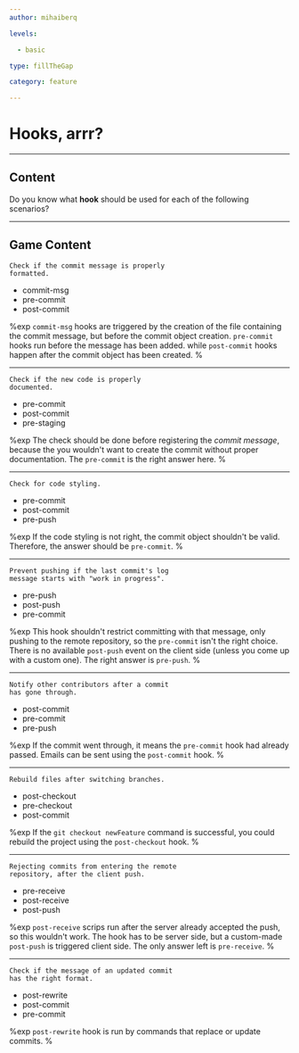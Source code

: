 ```yaml
---
author: mihaiberq

levels:

  - basic

type: fillTheGap

category: feature

---
```


# Hooks, arrr?

---
## Content

Do you know what **hook** should be used for each of the following scenarios?

---
## Game Content

```
Check if the commit message is properly
formatted.
```
* commit-msg
* pre-commit
* post-commit

%exp
`commit-msg` hooks are triggered by the creation of the file containing the commit message, but before the commit object creation. `pre-commit` hooks run before the message has been added. while `post-commit` hooks happen after the commit object has been created.
%

---
```
Check if the new code is properly
documented.
```
* pre-commit
* post-commit
* pre-staging

%exp
The check should be done before registering the *commit message*, because the you wouldn't want to create the commit without proper documentation. The `pre-commit` is the right answer here.
%

---
```
Check for code styling.
```
* pre-commit
* post-commit
* pre-push

%exp
If the code styling is not right, the commit object shouldn't be valid. Therefore, the answer should be `pre-commit`.
%

---
```
Prevent pushing if the last commit's log
message starts with "work in progress".
```
* pre-push
* post-push
* pre-commit

%exp
This hook shouldn't restrict committing with that message, only pushing to the remote repository, so the `pre-commit` isn't the right choice. There is no available `post-push` event on the client side (unless you come up with a custom one). The right answer is `pre-push`.
%

---
```
Notify other contributors after a commit
has gone through.
```
* post-commit
* pre-commit
* pre-push

%exp
If the commit went through, it means the `pre-commit` hook had already passed. Emails can be sent using the `post-commit` hook.
%

---
```
Rebuild files after switching branches.
```

* post-checkout
* pre-checkout
* post-commit

%exp
If the `git checkout newFeature` command is successful, you could rebuild the project using the `post-checkout` hook.
%

---
```
Rejecting commits from entering the remote
repository, after the client push.
```
* pre-receive
* post-receive
* post-push

%exp
`post-receive` scrips run after the server already accepted the push, so this wouldn't work. The hook has to be server side, but a custom-made `post-push` is triggered client side. The only answer left is `pre-receive`.
%

---
```
Check if the message of an updated commit
has the right format.
```
* post-rewrite
* post-commit
* pre-commit

%exp
`post-rewrite` hook is run by commands that replace or update commits.
%
 
